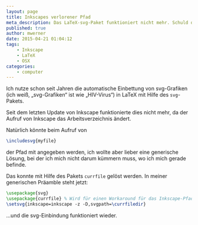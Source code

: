 ```yaml
---
layout: page
title: Inkscapes verlorener Pfad
meta_description: Das LaTeX-svg-Paket funktioniert nicht mehr. Schuld daran ist Inkscape. 
published: true
author: mwerner
date: 2015-04-21 01:04:12
tags:
    - Inkscape
    - LaTeX
    - OSX
categories:
    - computer
---
```

Ich nutze schon seit Jahren die automatische Einbettung von svg-Grafiken (ich weiß, &#8222;svg-Grafiken&#8220; ist wie &#8222;HIV-Virus&#8220;) in LaTeX mit Hilfe des `svg`-Pakets.
  
Seit dem letzten Update von Inkscape funktionierte dies nicht mehr, da der Aufruf von Inkscape das Arbeitsverzeichnis ändert.

Natürlich könnte beim Aufruf von

~~~ latex
\includesvg{myfile}
~~~

der Pfad mit angegeben werden, ich wollte aber lieber eine generische Lösung, bei der ich mich nicht darum kümmern muss, wo ich mich gerade befinde.

Das konnte mit Hilfe des Pakets `currfile` gelöst werden. In meiner generischen Präamble steht jetzt:
~~~ latex
\usepackage{svg}
\usepackage{currfile} % Wird für einen Workaround für das Inkscape-Pfadproblem gebraucht
\setsvg{inkscape=inkscape -z -D,svgpath=\currfiledir}
~~~
&#8230;und die svg-Einbindung funktioniert wieder.
